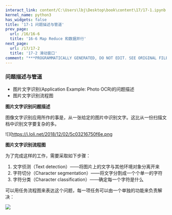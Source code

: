 ```yaml
---
interact_link: content/C:\Users\lbj\Desktop\book\content\17/17-1.ipynb
kernel_name: python3
has_widgets: false
title: '17-1 问题描述与管道'
prev_page:
  url: /16/16-6
  title: '16-6 Map Reduce 和数据并行'
next_page:
  url: /17/17-2
  title: '17-2 滑动窗口'
comment: "***PROGRAMMATICALLY GENERATED, DO NOT EDIT. SEE ORIGINAL FILES IN /content***"
---
```


### 问题描述与管道

+ 图片文字识别(Application Example: Photo OCR)的问题描述
+ 图片文字识别流程图 

**图片文字识别问题描述**

图像文字识别应用所作的事是，从一张给定的图片中识别文字。这比从一份扫描文档中识别文字要复杂的多。 

![](https://i.loli.net/2018/12/02/5c03216750f6e.png


**图片文字识别流程图**

为了完成这样的工作，需要采取如下步骤： 
1. 文字侦测（Text detection）——将图片上的文字与其他环境对象分离开来 
2. 字符切分（Character segmentation）——将文字分割成一个个单一的字符 
3. 字符分类（Character classification）——确定每一个字符是什么 

可以用任务流程图来表达这个问题，每一项任务可以由一个单独的功能来负责解决： 

![](https://i.loli.net/2018/12/02/5c0321ba010d5.png)

